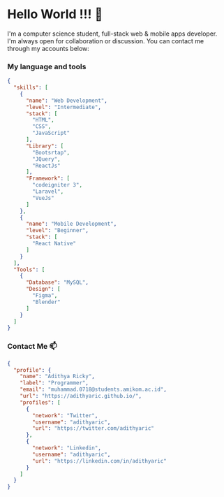 # Hello World !!! 👋

I'm a computer science student, full-stack web & mobile apps developer. I'm always open for collaboration or discussion. You can contact me through my accounts below:

### My language and tools


```json
{
  "skills": [
    {
      "name": "Web Development",
      "level": "Intermediate",
      "stack": [
        "HTML",
        "CSS",
        "JavaScript"
      ],
      "Library": [
        "Bootsrtap",
        "JQuery",
        "ReactJs"
      ],
      "Framework": [
        "codeigniter 3",
        "Laravel",
        "VueJs"
      ]
    },
    {
      "name": "Mobile Development",
      "level": "Beginner",
      "stack": [
        "React Native"
      ]
    }
  ],
  "Tools": [
    {
      "Database": "MySQL",
      "Design": [
        "Figma",
        "Blender"
      ]
    }
  ]
}
```

### Contact Me 📫
```json
{
  "profile": {
    "name": "Adithya Ricky",
    "label": "Programmer",
    "email": "muhammad.0718@students.amikom.ac.id",
    "url": "https://adithyaric.github.io/",
    "profiles": [
      {
        "network": "Twitter",
        "username": "adithyaric",
        "url": "https://twitter.com/adithyaric"
      },
      {
        "network": "Linkedin",
        "username": "adithyaric",
        "url": "https://linkedin.com/in/adithyaric"
      }
    ]
  }
}
```
